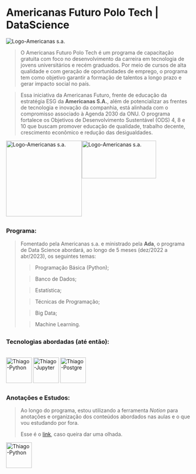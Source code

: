 # Americanas Futuro Polo Tech | DataScience

<img align="center" alt="Logo-Americanas s.a." src="https://polotech.americanas.io/share-poster.png">

> O Americanas Futuro Polo Tech é um programa de capacitação gratuita com foco no desenvolvimento da carreira em tecnologia de jovens universitários e recém graduados. Por meio de cursos de alta qualidade e com geração de oportunidades de emprego, o programa tem como objetivo garantir a formação de talentos a longo prazo e gerar impacto social no país.

> Essa iniciativa da Americanas Futuro, frente de educação da estratégia ESG da **Americanas S.A.**, além de potencializar as frentes de tecnologia e inovação da companhia, está alinhada com o compromisso associado à Agenda 2030 da ONU. O programa fortalece os Objetivos de Desenvolvimento Sustentável (ODS) 4, 8 e 10 que buscam promover educação de qualidade, trabalho decente, crescimento econômico e redução das desigualdades.

<div style="display: flex"><br>
  <img align="center" alt="Logo-Americanas s.a." width=207 src="https://programadoresbrasil.com.br/wp-content/uploads/2022/02/americanas-sa.png">
  <img align="center" alt="Logo-Americanas s.a." width=203 height=103 src="https://yt3.ggpht.com/szC0cpXS4cgBApOTeOUe-0TmrHkeaUr_XQzKyPcmlzy2mYd9_jxk817iwC8iIwgttSmNwkAu8gQ=s900-c-k-c0x00ffffff-no-rj">
</div>

##
### Programa:
> Fomentado pela Americanas s.a. e ministrado pela **Ada**, o programa de Data Science abordará, ao longo de 5 meses (dez/2022 a abr/2023), os seguintes temas:
>> Programação Básica (Python);
>
>> Banco de Dados;
>
>> Estatística;
>
>> Técnicas de Programação;
>
>> Big Data;
>
>> Machine Learning.

##
### Tecnologias abordadas (até então):
<div style="display: inline_block"><br>
  <img align="center" alt="Thiago-Python" height="70" width="70" src="https://cdn.jsdelivr.net/gh/devicons/devicon/icons/python/python-original.svg">
  <img align="center" alt="Thiago-Jupyter" height="70" width="70" src="https://cdn.jsdelivr.net/gh/devicons/devicon/icons/jupyter/jupyter-original-wordmark.svg">
  <img align="center" alt="Thiago-Postgre" height="70" width="70" src="https://cdn.jsdelivr.net/gh/devicons/devicon/icons/postgresql/postgresql-original.svg">
</div>

##
### Anotações e Estudos:
> Ao longo do programa, estou utilizando a ferramenta *Notion* para anotações e organização dos conteúdos abordados nas aulas e o que vou estudando por fora.
>
> Esse é o <a href="https://thiagobrito.notion.site/Americanas-Futuro-Polo-Tech-5ca0bcabcbd54cac84d5ae7a0c82fc29" target="_blank">link</a>, caso queira dar uma olhada.
<img align="center" alt="Thiago-Python" height="70" width="70" src="https://upload.wikimedia.org/wikipedia/commons/4/45/Notion_app_logo.png">
